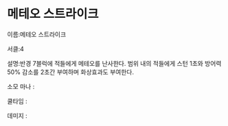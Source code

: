 # 메테오 스트라이크

이름:메테오 스트라이크

서클:4

설명:반경 7블럭에 적들에게 메테오를 난사한다. 범위 내의 적들에게 스턴 1초와 방어력 50% 감소를 2초간 부여하며 화상효과도 부여한다.

소모 마나 : 

쿨타임 : 

데미지 :